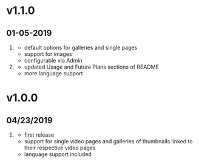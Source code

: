 # v1.1.0
##  01-05-2019

1. [](#new)
    * default options for galleries and single pages
    * support for images
    * configurable via Admin
2. [](#improved)
    * updated Usage and Future Plans sections of README
    * more language support

# v1.0.0
##  04/23/2019

1. [](#new)
    * first release
    * support for single video pages and galleries of thumbnails linked to their respective video pages
    * language support included
